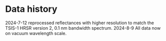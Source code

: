# Data history
2024-7-12 reprocessed reflectances with higher resolution to match the TSIS-1 HRSR version 2, 0.1 nm bandwidth spectrum.
2024-8-9 All data now on vacuum wavelength scale. 
